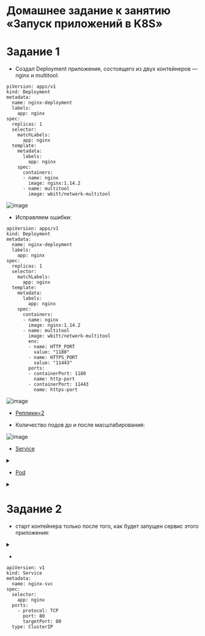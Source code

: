 # Домашнее задание к занятию «Запуск приложений в K8S»

# Задание 1


* Создал Deployment приложения, состоящего из двух контейнеров — nginx и multitool:
```
piVersion: apps/v1
kind: Deployment
metadata:
  name: nginx-deployment
  labels:
    app: nginx
spec:
  replicas: 1
  selector:
    matchLabels:
      app: nginx
  template:
    metadata:
      labels:
        app: nginx
    spec:
      containers:
      - name: nginx
        image: nginx:1.14.2
      - name: multitool
        image: wbitt/network-multitool
```
![image](https://github.com/Dimarkle/DevOps/assets/118626944/01689b1e-eb1d-43dc-b554-402a15f8a309)
* Исправляем ошибки:
```
apiVersion: apps/v1
kind: Deployment
metadata:
  name: nginx-deployment
  labels:
    app: nginx
spec:
  replicas: 1
  selector:
    matchLabels:
      app: nginx
  template:
    metadata:
      labels:
        app: nginx
    spec:
      containers:
      - name: nginx
        image: nginx:1.14.2
      - name: multitool
        image: wbitt/network-multitool
        env:
        - name: HTTP_PORT
          value: "1180"
        - name: HTTPS_PORT
          value: "11443"
        ports:
        - containerPort: 1180
          name: http-port
        - containerPort: 11443
          name: https-port
```
![image](https://github.com/Dimarkle/DevOps/assets/118626944/30f40722-d1a8-4f16-9bfb-c1f4a1e30bcb)
* [Реплики=2](https://github.com/Dimarkle/DevOps/blob/main/%D0%97%D0%B0%D0%BF%D1%83%D1%81%D0%BA%20%D0%BF%D1%80%D0%B8%D0%BB%D0%BE%D0%B6%D0%B5%D0%BD%D0%B8%D0%B9%20%D0%B2%20K8S/nginx.yaml)


* Количество подов до и после масштабирования:

![image](https://github.com/Dimarkle/DevOps/assets/118626944/7dbc442a-966b-4f2a-b289-9ed86acf3adf)

*  [Service](https://github.com/Dimarkle/DevOps/blob/main/%D0%97%D0%B0%D0%BF%D1%83%D1%81%D0%BA%20%D0%BF%D1%80%D0%B8%D0%BB%D0%BE%D0%B6%D0%B5%D0%BD%D0%B8%D0%B9%20%D0%B2%20K8S/serv.yaml)
<details>
<summary>

</summary>

![image](https://github.com/Dimarkle/DevOps/assets/118626944/72b37e09-b9fe-4a1e-b1d7-5a0ead678d30)



</details>

* [Pod](https://github.com/Dimarkle/DevOps/blob/main/%D0%97%D0%B0%D0%BF%D1%83%D1%81%D0%BA%20%D0%BF%D1%80%D0%B8%D0%BB%D0%BE%D0%B6%D0%B5%D0%BD%D0%B8%D0%B9%20%D0%B2%20K8S/pod.yaml)
<details>
<summary>

</summary>
![image](https://github.com/Dimarkle/DevOps/assets/118626944/12516228-a801-4309-8221-2926cd86e60d)


</details>

# Задание 2

* cтарт контейнера только после того, как будет запущен сервис этого приложения:
<details>
<summary>

</summary>

```
apiVersion: apps/v1
kind: Deployment
metadata:
  name: nginx-deployment
  labels:
    app: nginx
spec:
  replicas: 1
  selector:
    matchLabels:
      app: nginx
  template:
    metadata:
      labels:
        app: nginx
    spec:
      initContainers:
      - name: busybox-init
        image: busybox
        command: ['sh', '-c', "until nslookup nginx-service.default.svc.cluster.local >/dev/null 2>&1; do echo waiting for service; sleep 1; done;"]
      containers:
      - name: nginx
        image: nginx
        ports:
        - containerPort: 80
```





</details>


*
```
apiVersion: v1
kind: Service
metadata:
  name: nginx-svc
spec:
  selector:
    app: nginx
  ports:
    - protocol: TCP
      port: 80
      targetPort: 80
  type: ClusterIP  


```
